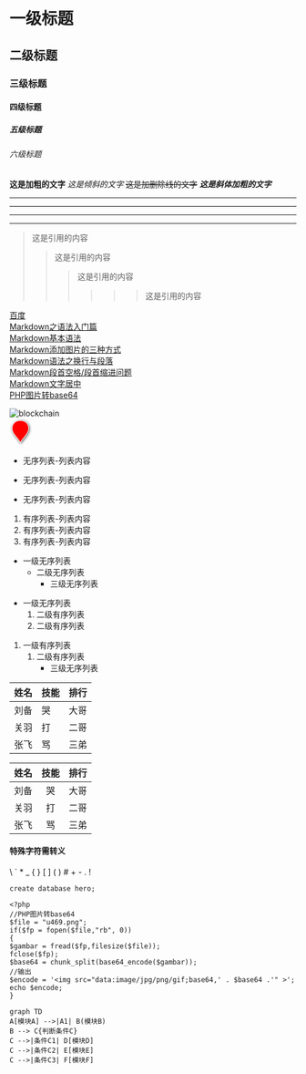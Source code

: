# 一级标题
## 二级标题
### 三级标题
#### 四级标题
##### 五级标题
###### 六级标题

**这是加粗的文字**
*这是倾斜的文字*
~~这是加删除线的文字~~
***这是斜体加粗的文字***


---
----
***
****


> 这是引用的内容
> > 这是引用的内容
> > > 这是引用的内容
> > >
> > > >>> 这是引用的内容

[百度](http://www.baidu.com '百度')  
[Markdown之语法入门篇](https://www.cnblogs.com/yuxiuyan/p/6044682.html)  
[Markdown基本语法](https://www.jianshu.com/p/191d1e21f7ed)  
[Markdown添加图片的三种方式](https://www.jianshu.com/p/280c6a6f2594)  
[Markdown语法之换行与段落](https://www.jianshu.com/p/1dc33c39da9e)  
[Markdown段首空格/段首缩进问题](https://blog.csdn.net/bat67/article/details/72858409)  
[Markdown文字居中](https://blog.csdn.net/chengyq116/article/details/82260934)  
[PHP图片转base64](https://www.runoob.com/w3cnote/php-image2base64.html)  


![blockchain](https://ss0.bdstatic.com/70cFvHSh_Q1YnxGkpoWK1HF6hhy/it/u=702257389,1274025419&fm=27&gp=0.jpg "区块链")  
![Alt text][pic1str]


- 无序列表-列表内容
+ 无序列表-列表内容
* 无序列表-列表内容


1. 有序列表-列表内容
2. 有序列表-列表内容
3. 有序列表-列表内容


- 一级无序列表
   + 二级无序列表
      * 三级无序列表
   
   
+ 一级无序列表
   1. 二级有序列表
   2. 二级有序列表
   
   
1. 一级有序列表
   1. 二级有序列表
      + 三级无序列表


| 姓名 | 技能 | 排行 |
| ---- | ---- | ---- |
| 刘备 | 哭   | 大哥 |
| 关羽 | 打   | 二哥 |
| 张飞 | 骂   | 三弟 |


| 姓名 | 技能 | 排行 |
| ---- | :--: | ---: |
| 刘备 |  哭  | 大哥 |
| 关羽 |  打  | 二哥 |
| 张飞 |  骂  | 三弟 |


#### **特殊字符需转义**
\\
\`
\*
\_
\{
\}
\[
\]
\(
\)
\#
\+
\-
\.
\!


`create database hero;`


```
<?php
//PHP图片转base64
$file = "u469.png";
if($fp = fopen($file,"rb", 0))
{
$gambar = fread($fp,filesize($file));
fclose($fp);
$base64 = chunk_split(base64_encode($gambar));
//输出
$encode = '<img src="data:image/jpg/png/gif;base64,' . $base64 .'" >';
echo $encode;
}
```


```mermaid
graph TD
A[模块A] -->|A1| B(模块B)
B --> C{判断条件C}
C -->|条件C1| D[模块D]
C -->|条件C2| E[模块E]
C -->|条件C3| F[模块F]
```

[pic1str]: 
data:image/png;base64,iVBORw0KGgoAAAANSUhEUgAAACgAAAAyCAYAAAAus5mQAAAAAXNSR0IArs4c6QAACCpJREFUWAnN%0AWGlMVFcYnVEBZQooqMWgLQpWcQEVLTFVqmhR4xIam2rUNLWVtGnjj6ZWE5MmpsZASmxsmhbSmtgm%0AajFGjeGHMS5FolGUatEqIxWXBBBbwBlmGGbeMq/nPPjIIIsMAu2XnLnLu/c7Z77v3vsWq6XvZsVU%0AQiywzj5DLrTVA9sBl3quPuu059EWy5C2ASw5l6X0sS3+KEYE+VEn2GZJk7K11cOvOOxhiEkq5EMx%0AkIJYEsPa2iJY/IlAEadhnN4G9rEuY+SPoKuzicPOV1p7eP1ZQSHoC20DBRIiXPxJtCiE4gilDWpb%0AO1BwtyLFIeZ0MgojKEBEDY+MjAzPz8+fn5qSsnDs8OGp4ZGRE4bZbBFDwsI4xuL3+VTV7Xa7HI6a%0AGpfrxuWrV69s27atzOPxtOCyNwAULGIl0ujqnYmwERg+EhiXmZk5w37r1veqw+FQKyub/Xl5qpGV%0AZRjTphnGqFGGERLSCtbZh2t6Xp6m3L3r8TU2NpVevPhzcnJyBnwlA5PoE6BvcshSQfX5RnGMRjgQ%0ADYw/e/bsJ5rL1aSdOOE1Zs82kI/ggDnq8eM+xel0Hzhw4Ev4fB1Iom+AHOQiJ7l7NA7gv+G/4sQJ%0A9ysqftSfPGkxFi0KTlRXf2LxYkN9/Nh3paTkKHwvAKaTAyDXcyPJ9cjFPhxg6Mfft9t/0uz2FmPc%0AuBcXJ4LhS62o8F6+cOEYONIBimQkyUluauhybzB63J0RwLhz585t1evqWozY2P4TJyLhU62t9RUU%0AFOSCi5FkurkmyU0NnVJNxZLa0VlZWbOw5lzGggX9L05EwrfP4fAkJSWtA3cakACMBiTVHaIo0YvE%0AgLi/bt/erx8+7A16Mwh5L0v14EHlt9Oni8D5FsDdHQdQQ6coMu9UHjN58uQkze1uNqZMGbjoyR8A%0Ah8/p9EZHRzOK84FEagCoxUyz5Fo2SOi+ffsyjIoKi+XuXYwZYAOHYbdbtm/fzmPHBnCTMHoMWLtA%0AimODnSHTJ03KGHryJP/BoFhoUVFoelraPJDxLKRAnoci0EphFCgRDBlts82xXr7M9qAYuRLj4l4D%0AWRjA6IlAU5ekmCUxLCwyMmZQ0gsy05DmiOhobgwRKLc9U5sI5FiGdejQ8PARloYGtgfHwBUaEcHI%0AUZiklqVpFCgpZofVYrVaLX4+XAySkYucrRmkHglahxS3q9G9XsUyknedQTJwaS0tfOzq0kStXDS8%0AT5/WWxJ5HA2Sgcv55EkT2PjQKmgnp0DpZF71eqfTbklNbR8w4BVwPaypqQaPPLzySZtaTF0SQVMc%0AOvU/7t27pK5Z04L6oJh35UrlfGnpbZAFChSRpgYuRu4iLrz49PT0DM3jUYwxYwb+VgcOtblZTUhI%0A+ALcWQAP7HiAWqjJPKhRmiGlaqWkpKS+5uHDa0Z2NqM6oObfssW4XV5eWVVV1QgiZs0H8F2lQwTR%0ANs8f3t7GAFN27dq1RXv6VDFstoGLInwrjY3qhg0bvgHneiCd3AA1UEv7WYi6efZIml9Fe25NZeV1%0Afc8eHSt1QETS952ysnvg+ghYTU6A3JJe2R/oaj2seZLziSIWSMrOzt6ocy3yDa2/RcInXk21pUuX%0A5oBrA7CInAC5qYFauDc6GBXzaWIUEA/MvVRc/Kt686ZivlL2l0i8nirl5eqxI0fOgyMbWEUuIB4g%0ANzV0iB7aplGxRPFl1KfGxMRkOGprq/05Of2Waj0nx1/34EG9zWb7DBzvAlx7UwFydhs9XDONyvlU%0AwXXwCjALqf4AtyLFyMx88VTDh+rxqMuXL/8avt8DMskBTADISe4uo4d+0ySKfHjkC0wCkHbo0KG9%0AmtOpGhMn9l0k5uKrhJabm3sUPpnaNfQNkINc5Oxy7aG/g/EfcEfzFdDcMCgX3igtPa3euqUYI0YE%0ALxJzlJs31bOnTl2Dr0+Bd+gTkI3R7esmxnRpPIMk1XypTsaLzbK/Hz26rx05ogW7q9XCQv2R3f4Y%0A624bfHHXLqFPQF7YyUXOXpukmgcmP0vEA3PwAWm91+Fw+Xfs8PdWJMc2NzR4UlJSvoIPrrtl9AXE%0AA4GfPMgZlDHVfD/gzuLpngik7dy583Mdn9iMFSuen2qM0bxebdOmTT9g7ocAjxSuO/qiT/omR48b%0AA9e7tWfX4xSMfKOwsPA7valJNeLjuxeJa9hY2t69e09gzsfA25wL0AfXdtDrDnM6GcNOkVwjUUAc%0AMB1YVF5Wdk69cUMxwsI6i0Sfcv26WnzmzO8YuxXgefcmwLn0QV/0Sd9BpxZzOhgdcAHLXYbnY0ps%0AbOyKhurqar2goNOm0fLz9dqqqn+ioqK2Y+xGYCnnAJwrdwv6fGFx8GEaHfGM4lnFTxMTgdR169Zt%0AxsHr7bAese58breC58ocjNkMrOBYgHM4t9fnHcYGZUyHbJqxqE8G5u/fvz9Xq6vzGVFRBqHW1Sm7%0Ad+/+Bde4KXgY85sLx3JO0JvCiknBGEUyklw/LwG8PcU8uHMnb8LVq3Px+mipnDnzz2lz5nyLfgdQ%0ADzS01d0o+UCqAX5gQIx/iGuHAimO99AZS5YsWcUv+4rL1Txv3rz30bcS4J1iBhB4nw163QUbQfCZ%0AC5tETDcPckYyoqioaLWiKMPWrl1bjDYf25sBF8DItQAqoAM443tvfRFI70w1RfKezd1NoSwpmkYx%0AXoDCWHb5noH+5xrXU19M1hCF0BgZri+KprHNawK2ZQ6qvbe+CiQDUyUpIznFMLI0tgnZEEGllQ7E%0A+priwPn0IcKklGixpLj/TOCzQqXN8oWEBTr6X9f/BXJii+TM0Hq6AAAAAElFTkSuQmCC